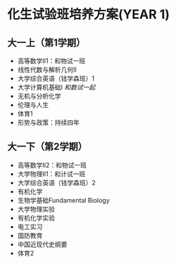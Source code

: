# 化生试验班培养方案(YEAR 1)

## 大一上（第1学期）
- 高等数学II1：和物试一班
- 线性代数与解析几何II
- 大学综合英语（钱学森班）1
- 大学计算机基础I  *和数试一起*
- 无机与分析化学
- 伦理与人生
- 体育1
- 形势与政策：持续四年

## 大一下（第2学期）
- 高等数学II2：和物试一班
- 大学物理II1：和计试一班
- 大学综合英语（钱学森班）2
- 有机化学
- 生物学基础Fundamental Biology
- 大学物理实验
- 有机化学实验
- 电工实习
- 国防教育
- 中国近现代史纲要
- 体育2

